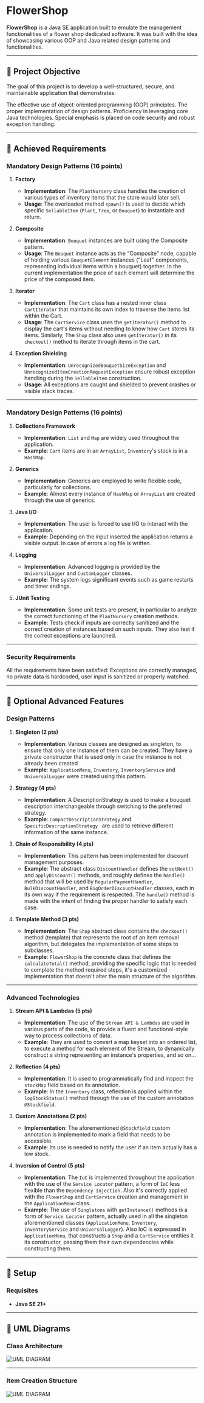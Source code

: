 # FlowerShop

**FlowerShop** is a Java SE application built to emulate the management functionalities of a flower shop dedicated software. It was built with the idea of showcasing various OOP and Java related design patterns and functionalities.

---

## 🎯 Project Objective

The goal of this project is to develop a well-structured, secure, and maintainable application that demonstrates:

The effective use of object-oriented programming (OOP) principles.
The proper implementation of design patterns.
Proficiency in leveraging core Java technologies.
Special emphasis is placed on code security and robust exception handling.

---

## 🥇 Achieved Requirements

### **Mandatory Design Patterns (16 points)**

1. **Factory**
    - **Implementation**: The `PlantNursery` class handles the creation of various types of inventory items that the store would later sell.
    - **Usage**: The overloaded method `spawn()` is used to decide which specific `SellableItem` (`Plant`, `Tree`, or `Bouquet`) to instantiate and return.

2. **Composite** 
    - **Implementation**: `Bouquet` instances are built using the Composite pattern. 
    - **Usage**: The `Bouquet` instance acts as the "Composite" node, capable of holding various `BouquetElement` instances ("Leaf" components, representing individual items within a bouquet) together. In the current implementation the price of each element will determine the price of the composed item.  

3. **Iterator** 
    - **Implementation**: The `Cart` class has a nested inner class `CartIterator` that maintains its own index to traverse the items list within the Cart.
    - **Usage**: The `CartService` class uses  the `getIterator()` method to display the cart's items without needing to know how `Cart` stores its items. Similarly, The `Shop` class also uses `getIterator()` in its `checkout()` method to iterate through items in the cart.

4. **Exception Shielding**
    - **Implementation**: `UnrecognizedBouquetSizeException` and `UnrecognizedItemCreationRequestException` ensure robust exception handling during the `SellableItem` construction.
    - **Usage**: All exceptions are caught and shielded to prevent crashes or visible stack traces.

---

### **Mandatory Design Patterns (16 points)**

1. **Collections Framework**
    - **Implementation**: `List` and `Map` are widely used throughout the application.
    - **Example**: `Cart` items are in an `ArrayList`, `Inventory`'s stock is in a `HashMap`.

2. **Generics**
    - **Implementation**: Generics are employed to write flexible code, particularly for collections.
    - **Example**: Almost every instance of `HashMap` or `ArrayList` are created through the use of generics.

3. **Java I/O**
    - **Implementation**: The user is forced to use I/O to interact with the application.
    - **Example**: Depending on the input inserted the application returns a visible output. In case of errors a log file is written.

4. **Logging**
    - **Implementation**: Advanced logging is provided by the `UniversalLogger` and `CustomLogger` classes.
    - **Example**: The system logs significant events such as game restarts and timer endings.

5. **JUnit Testing**
    - **Implementation**: Some unit tests are present, in particular to analyze the correct functioning of the `PlantNursery` creation methods.
    - **Example**: Tests check if inputs are correctly sanitized and the correct creation of instances based on such inputs. They also test if the correct exceptions are launched.

---

### **Security Requirements**

All the requirements have been satisfied: Exceptions are correctly managed, no private data is hardcoded, user input is sanitized or properly watched.

---

## 🥇 Optional Advanced Features

### **Design Patterns**

1. **Singleton (2 pts)**
    - **Implementation**: Various classes are designed as singleton, to ensure that only one instance of them can be created. They have a private constructor that is used only in case the instance is not already been created
    - **Example**: `ApplicationMenu`, `Inventory`, `InventoryService` and `UniversalLogger` were created using this pattern.

2. **Strategy (4 pts)**
    - **Implementation**: A DescriptionStrategy is used to make a bouquet description interchangeable through switching to the preferred strategy.
    - **Example**: `CompactDescriptionStrategy` and `SpecificDescriptionStrategy ` are used to retrieve different information of the same instance.

3. **Chain of Responsibility (4 pts)**
    - **Implementation**: This pattern has been implemented for discount management purposes.
    - **Example**: The abstract class `DiscountHandler` defines the `setNext()` and `applyDiscount()` methods, and roughly defines the `handle()` method that will be used by `RegularPaymentHandler`, `BulkDiscountHandler`, and `BigOrderDiscountHandler` classes, each in its own way if the requirement is respected. The `handle()` method is made with the intent of finding the proper handler to satisfy each case.

4. **Template Method (3 pts)**
    - **Implementation**: The `Shop` abstract class contains the `checkout()` method (template) that represents the root of an item removal algorithm, but delegates the implementation of some steps to subclasses.
    - **Example**: `FlowerShop` is the concrete class that defines the `calculateTotal()` method, providing the specific logic that is needed to complete the method required steps, it's a customized implementation that doesn't alter the main structure of the algorithm.

---

### **Advanced Technologies**

1. **Stream API & Lambdas (5 pts)**
    - **Implementation**: The use of the `Stream API & Lambdas` are used in various parts of the code, to provide a fluent and functional-style way to process collections of data.
    - **Example**: They are used to convert a map keyset into an ordered list, to execute a method for each element of the Stream, to dynamically construct a string representing an instance's properties, and so on...

2. **Reflection (4 pts)**
    - **Implementation**: It is used to programmatically find and inspect the `stockMap` field based on its annotation. 
    - **Example**: In the `Inventory` class, reflection is applied within the `logStockStatus()` method through the use of the custom annotation `@Stockfield`. 

3. **Custom Annotations (2 pts)**
    - **Implementation**: The aforementioned `@Stockfield` custom annotation is implemented to mark a field that needs to be accessible. 
    - **Example**: Its use is needed to notify the user if an item actually has a low stock. 

4. **Inversion of Control (5 pts)**
    - **Implementation**: The `IoC` is implemented throughout the application with the use of the `Service Locator` pattern, a form of `IoC` less flexible than the `Dependency Injection`. Also it's correctly applied with the `FlowerShop` and `CartService` creation and management in the `ApplicationMenu` class.
    - **Example**: The use of `Singletons` with `getInstance()` methods is a form of `Service Locator` pattern, actually used in all the singleton aforementioned classes (`ApplicationMenu`, `Inventory`, `InventoryService` and `UniversalLogger`). Also IoC is expressed in `ApplicationMenu`, that constructs a `Shop` and a `CartService` entities it its constructor, passing them their own dependencies while constructing them. 

---

## 🔨 Setup

### **Requisites**
- **Java SE 21+**

---

## 📖 UML Diagrams

### Class Architecture
![UML DIAGRAM](project.png "Class Architecture")

---
### Item Creation Structure
![UML DIAGRAM](item_creation.png "Item Creation Structure")

#

